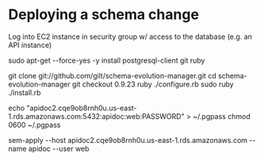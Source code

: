 Deploying a schema change
=========================
Log into EC2 instance in security group w/ access to the database
(e.g. an API instance)

  sudo apt-get --force-yes -y install postgresql-client git ruby

  git clone git://github.com/gilt/schema-evolution-manager.git
  cd schema-evolution-manager
  git checkout 0.9.23
  ruby ./configure.rb
  sudo ruby ./install.rb

  echo "apidoc2.cqe9ob8rnh0u.us-east-1.rds.amazonaws.com:5432:apidoc:web:PASSWORD" > ~/.pgpass
  chmod 0600 ~/.pgpass

  sem-apply --host apidoc2.cqe9ob8rnh0u.us-east-1.rds.amazonaws.com --name apidoc --user web